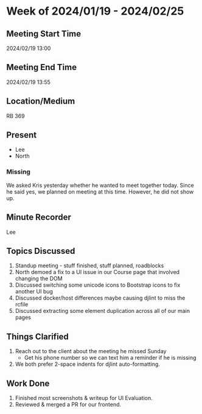 # Week of 2024/01/19 - 2024/02/25

## Meeting Start Time

2024/02/19 13:00

## Meeting End Time

2024/02/19 13:55

## Location/Medium

RB 369

## Present

- Lee
- North

### Missing

We asked Kris yesterday whether he wanted to meet together today. Since he said yes, we planned on meeting at this time. However, he did not show up.

## Minute Recorder

Lee 

## Topics Discussed

1. Standup meeting - stuff finished, stuff planned, roadblocks
2. North demoed a fix to a UI issue in our Course page that involved changing the DOM
3. Discussed switching some unicode icons to Bootstrap icons to fix another UI bug
4. Discussed docker/host differences maybe causing djlint to miss the rcfile
5. Discussed extracting some element duplication across all of our main pages

## Things Clarified

1. Reach out to the client about the meeting he missed Sunday
    - Get his phone number so we can text him a reminder if he is missing
2. We both prefer 2-space indents for djlint auto-formatting.

## Work Done

1. Finished most screenshots & writeup for UI Evaluation.
2. Reviewed & merged a PR for our frontend.

